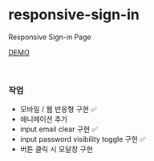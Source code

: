# responsive-sign-in

Responsive Sign-in Page

<a href="https://profound-pothos-5cd852.netlify.app/">DEMO</a>

<br />

### 작업

- 모바일 / 웹 반응형 구현 ✅
- 애니메이션 추가
- input email clear 구현 ✅
- input password visibility toggle 구현 ✅
- 버튼 클릭 시 모달창 구현
